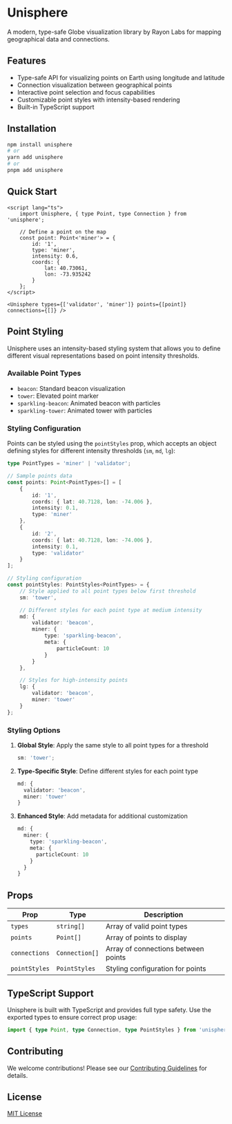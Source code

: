 # Unisphere

A modern, type-safe Globe visualization library by Rayon Labs for mapping geographical data and connections.

## Features

- Type-safe API for visualizing points on Earth using longitude and latitude
- Connection visualization between geographical points
- Interactive point selection and focus capabilities
- Customizable point styles with intensity-based rendering
- Built-in TypeScript support

## Installation

```bash
npm install unisphere
# or
yarn add unisphere
# or
pnpm add unisphere
```

## Quick Start

```svelte
<script lang="ts">
	import Unisphere, { type Point, type Connection } from 'unisphere';

	// Define a point on the map
	const point: Point<'miner'> = {
		id: '1',
		type: 'miner',
		intensity: 0.6,
		coords: {
			lat: 40.73061,
			lon: -73.935242
		}
	};
</script>

<Unisphere types={['validator', 'miner']} points={[point]} connections={[]} />
```

## Point Styling

Unisphere uses an intensity-based styling system that allows you to define different visual representations based on point intensity thresholds.

### Available Point Types

- `beacon`: Standard beacon visualization
- `tower`: Elevated point marker
- `sparkling-beacon`: Animated beacon with particles
- `sparkling-tower`: Animated tower with particles

### Styling Configuration

Points can be styled using the `pointStyles` prop, which accepts an object defining styles for different intensity thresholds (`sm`, `md`, `lg`):

```typescript
type PointTypes = 'miner' | 'validator';

// Sample points data
const points: Point<PointTypes>[] = [
	{
		id: '1',
		coords: { lat: 40.7128, lon: -74.006 },
		intensity: 0.1,
		type: 'miner'
	},
	{
		id: '2',
		coords: { lat: 40.7128, lon: -74.006 },
		intensity: 0.1,
		type: 'validator'
	}
];

// Styling configuration
const pointStyles: PointStyles<PointTypes> = {
	// Style applied to all point types below first threshold
	sm: 'tower',

	// Different styles for each point type at medium intensity
	md: {
		validator: 'beacon',
		miner: {
			type: 'sparkling-beacon',
			meta: {
				particleCount: 10
			}
		}
	},

	// Styles for high-intensity points
	lg: {
		validator: 'beacon',
		miner: 'tower'
	}
};
```

### Styling Options

1. **Global Style**: Apply the same style to all point types for a threshold

   ```typescript
   sm: 'tower';
   ```

2. **Type-Specific Style**: Define different styles for each point type

   ```typescript
   md: {
     validator: 'beacon',
     miner: 'tower'
   }
   ```

3. **Enhanced Style**: Add metadata for additional customization
   ```typescript
   md: {
     miner: {
       type: 'sparkling-beacon',
       meta: {
         particleCount: 10
       }
     }
   }
   ```

## Props

| Prop          | Type           | Description                         |
| ------------- | -------------- | ----------------------------------- |
| `types`       | `string[]`     | Array of valid point types          |
| `points`      | `Point[]`      | Array of points to display          |
| `connections` | `Connection[]` | Array of connections between points |
| `pointStyles` | `PointStyles`  | Styling configuration for points    |

## TypeScript Support

Unisphere is built with TypeScript and provides full type safety. Use the exported types to ensure correct prop usage:

```typescript
import { type Point, type Connection, type PointStyles } from 'unisphere';
```

## Contributing

We welcome contributions! Please see our [Contributing Guidelines](CONTRIBUTING.md) for details.

## License

[MIT License](LICENSE)
